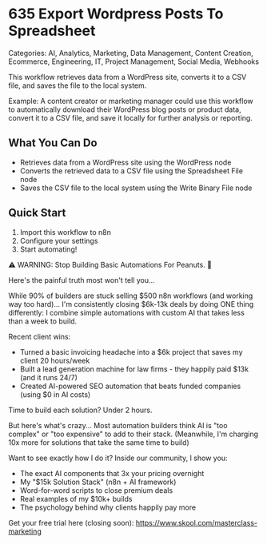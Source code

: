 # 635 Export Wordpress Posts To Spreadsheet

Categories: AI, Analytics, Marketing, Data Management, Content Creation, Ecommerce, Engineering, IT, Project Management, Social Media, Webhooks

This workflow retrieves data from a WordPress site, converts it to a CSV file, and saves the file to the local system.

Example: A content creator or marketing manager could use this workflow to automatically download their WordPress blog posts or product data, convert it to a CSV file, and save it locally for further analysis or reporting.

## What You Can Do
- Retrieves data from a WordPress site using the WordPress node
- Converts the retrieved data to a CSV file using the Spreadsheet File node
- Saves the CSV file to the local system using the Write Binary File node

## Quick Start
1. Import this workflow to n8n
2. Configure your settings
3. Start automating!

⚠️ WARNING: Stop Building Basic Automations For Peanuts. 🚫

Here's the painful truth most won't tell you...

While 90% of builders are stuck selling $500 n8n workflows (and working way too hard)...
I'm consistently closing $6k-13k deals by doing ONE thing differently:
I combine simple automations with custom AI that takes less than a week to build.

Recent client wins:
* Turned a basic invoicing headache into a $6k project that saves my client 20 hours/week
* Built a lead generation machine for law firms - they happily paid $13k (and it runs 24/7)
* Created AI-powered SEO automation that beats funded companies (using $0 in AI costs)

Time to build each solution? Under 2 hours.

But here's what's crazy...
Most automation builders think AI is "too complex" or "too expensive" to add to their stack.
(Meanwhile, I'm charging 10x more for solutions that take the same time to build)

Want to see exactly how I do it?
Inside our community, I show you:
* The exact AI components that 3x your pricing overnight
* My "$15k Solution Stack" (n8n + AI framework)
* Word-for-word scripts to close premium deals
* Real examples of my $10k+ builds
* The psychology behind why clients happily pay more

Get your free trial here (closing soon): https://www.skool.com/masterclass-marketing
